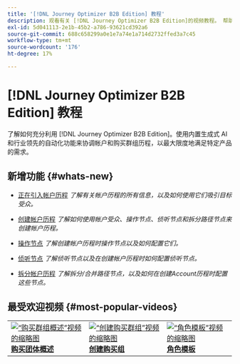 ```yaml
---
title: '[!DNL Journey Optimizer B2B Edition] 教程'
description: 观看有关 [!DNL Journey Optimizer B2B Edition]的视频教程。 帮助您更好地了解如何编排帐户和购买团体历程等。
exl-id: 5d041113-2e1b-45b2-a786-93621cd392a6
source-git-commit: 688c658299a0e1e7a74e1a714d2732ffed3a7c45
workflow-type: tm+mt
source-wordcount: '176'
ht-degree: 17%

---
```


# [!DNL Journey Optimizer B2B Edition] 教程

了解如何充分利用 [!DNL Journey Optimizer B2B Edition]。使用内置生成式 AI 和行业领先的自动化功能来协调帐户和购买群组历程，以最大限度地满足特定产品的需求。

## 新增功能 {#whats-new}

* [正在引入帐户历程](/help/account-journeys/introducing-account-journeys.md)
  _了解有关帐户历程的所有信息，以及如何使用它们吸引目标受众。_

* [创建帐户历程](/help/account-journeys/create-an-account-journey.md)
  _了解如何使用帐户受众、操作节点、侦听节点和拆分路径节点来创建帐户历程。_

* [操作节点](/help/account-journeys/journey-nodes/action-node.md)
  _了解创建帐户历程时操作节点以及如何配置它们。_

* [侦听节点](/help/account-journeys/journey-nodes/listen-node.md)
  _了解侦听节点以及在创建帐户历程时如何配置侦听节点。_

* [拆分帐户历程](/help/account-journeys/journey-nodes/split-account-journey.md)
  _了解拆分/合并路径节点，以及如何在创建Account历程时配置这些节点。_

## 最受欢迎视频 {#most-popular-videos}

<table>
<tr>
<td>
<a href="/help/buying-groups/buying-groups-overview.md"><img alt="“购买群组概述”视频的缩略图" src="assets/buying-groups-overview.png"></a>
<div><a href="/help/buying-groups/buying-groups-overview.md"><strong>购买团体概述</strong></a></div>
</td>
<td>
<a href="/help/buying-groups/create-a-buying-group.md"><img alt="“创建购买群组”视频的缩略图" src="assets/create-a-buying-group.png"></a>
<div><a href="/help/buying-groups/create-a-buying-group.md"><strong>创建购买组</strong></a></div>
</td>
<td>
<a href="/help/buying-groups/role-templates.md"><img alt="“角色模板”视频的缩略图" src="assets/role-templates.png" /></a>
<div><a href="/help/buying-groups/role-templates.md"><strong>角色模板</strong></a></div>
</td>
</tr>
</table>
